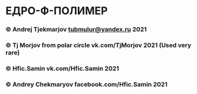 # ЕДРО-Ф-ПОЛИМЕР

### © Andrej Tjekmarjov tubmulur@yandex.ru 2021
### © Tj Morjov from polar circle vk.com/TjMorjov  2021 (Used very rare)
### © Hfic.Samin vk.com/Hfic.Samin 2021
### © Andrey Chekmaryov facebook.com/Hfic.Samin 2021
